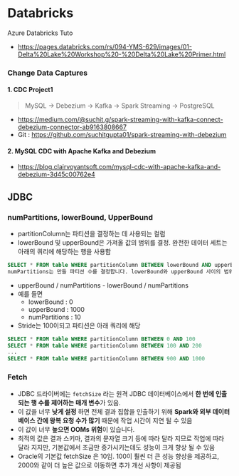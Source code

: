 # Databricks
Azure Databricks Tuto
- https://pages.databricks.com/rs/094-YMS-629/images/01-Delta%20Lake%20Workshop%20-%20Delta%20Lake%20Primer.html

### Change Data Captures
#### 1. CDC Project1
> MySQL -> Debezium -> Kafka -> Spark Streaming -> PostgreSQL <br>
- https://medium.com/@suchit.g/spark-streaming-with-kafka-connect-debezium-connector-ab9163808667
- Git : https://github.com/suchitgupta01/spark-streaming-with-debezium

#### 2. MySQL CDC with Apache Kafka and Debezium
- https://blog.clairvoyantsoft.com/mysql-cdc-with-apache-kafka-and-debezium-3d45c00762e4


## JDBC
### numPartitions, lowerBound, UpperBound
- partitionColumn는 파티션을 결정하는 데 사용되는 컬럼
- lowerBound 및 upperBound은 가져올 값의 범위를 결정. 완전한 데이터 세트는 아래의 쿼리에 해당하는 행을 사용함
~~~sql
SELECT * FROM table WHERE partitionColumn BETWEEN lowerBound AND upperBound
numPartitions는 만들 파티션 수를 결정합니다. lowerBound와 upperBound 사이의 범위는 각각 numPartitions로 나누고 보폭은 다음과 같습니다.
~~~
- upperBound / numPartitions - lowerBound / numPartitions
- 예를 들면
    - lowerBound : 0
    - upperBound : 1000
    - numPartitions : 10
- Stride는 100이되고 파티션은 아래 쿼리에 해당

~~~sql
SELECT * FROM table WHERE partitionColumn BETWEEN 0 AND 100
SELECT * FROM table WHERE partitionColumn BETWEEN 100 AND 200
...
SELECT * FROM table WHERE partitionColumn BETWEEN 900 AND 1000
~~~

### Fetch
- JDBC 드라이버에는 `fetchSize` 라는 원격 JDBC 데이터베이스에서 **한 번에 인출되는 행 수를 제어하는 매개 변수**가 있음. 
- 이 값을 너무 **낮게 설정** 하면 전체 결과 집합을 인출하기 위해 **Spark와 외부 데이터베이스 간에 왕복 요청 수가 많기** 때문에 작업 시간이 지연 될 수 있음
- 이 값이 너무 **높으면 OOMs 위험**이 있습니다. 
- 최적의 값은 결과 스키마, 결과의 문자열 크기 등에 따라 달라 지므로 작업에 따라 달라 지지만, 기본값에서 조금만 증가시키는데도 성능이 크게 향상 될 수 있음
- Oracle의 기본값 fetchSize 은 10임. 100이 훨씬 더 큰 성능 향상을 제공하고, 2000와 같이 더 높은 값으로 이동하면 추가 개선 사항이 제공됨

